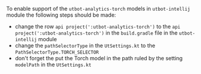 To enable support of the `utbot-analytics-torch` models in `utbot-intellij` module the following steps should be made:

- change the row `api project(':utbot-analytics-torch')` to the `api project(':utbot-analytics-torch')` in the `build.gradle` file in the `utbot-intellij` module 
- change the `pathSelectorType` in the `UtSettings.kt` to the `PathSelectorType.TORCH_SELECTOR`
- don't forget the put the Torch model in the path ruled by the setting `modelPath` in the `UtSettings.kt`
